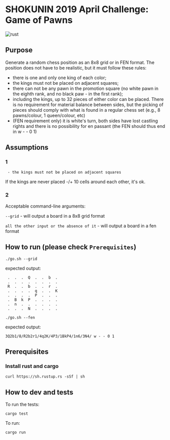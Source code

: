 # SHOKUNIN 2019 April Challenge: Game of Pawns

![rust](https://www.rust-lang.org/static/images/rust-logo-blk.svg)

## Purpose

Generate a random chess position as an 8x8 grid or in FEN format. The position does not have to be realistic, but it must follow these rules:

 - there is one and only one king of each color;
 - the kings must not be placed on adjacent squares;
 - there can not be any pawn in the promotion square (no white pawn in the eighth rank, and no black paw - in the first rank);
 - including the kings, up to 32 pieces of either color can be placed. There is no requirement for material balance between sides, but the picking of pieces should comply with what is found in a regular chess set (e.g., 8 pawns/colour, 1 queen/colour, etc)
 - (FEN requirement only) it is white's turn, both sides have lost castling rights and there is no possibility for en passant (the FEN should thus end in w - - 0 1)

## Assumptions

### 1
` - the kings must not be placed on adjacent squares`

 If the kings are never placed -/+ 10 cells around each other, it's ok.

### 2
Acceptable command-line arguments:

`--grid` - will output a board in a 8x8 grid format

`all the other input or the absence of it` - will output a board in a fen format

## How to run (please check `Prerequisites`)

```
./go.sh --grid
```

expected output:
```
 .  .  .  Q  .  .  b  .
 .  .  .  .  .  .  .  .
 R  .  .  b  .  .  r  .
 .  .  .  .  q  .  .  K
 .  .  .  .  P  .  .  .
 .  B  k  P  .  .  .  .
 .  n  .  .  .  .  .  .
 .  .  .  N  .  .  .  .
```

```
./go.sh --fen
```

expected output:
```
3Q2b1/8/R2b2r1/4q2K/4P3/1BkP4/1n6/3N4/ w - - 0 1
```

## Prerequisites

### Install rust and cargo
```
curl https://sh.rustup.rs -sSf | sh
```

## How to dev and tests

To run the tests:

```
cargo test
```

To run:

```
cargo run
```